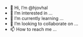 - 👋 Hi, I’m @hjovhal
- 👀 I’m interested in ...
- 🌱 I’m currently learning ...
- 💞️ I’m looking to collaborate on ...
- 📫 How to reach me ...

<!---
hjovhal/hjovhal is a ✨ special ✨ repository because its `README.md` (this file) appears on your GitHub profile.
You can click the Preview link to take a look at your changes.
--->
